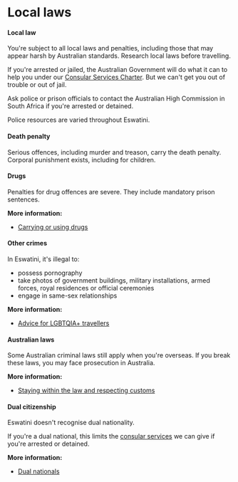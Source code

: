 # Local laws

#### Local law

You're subject to all local laws and penalties, including those that may appear harsh by Australian standards. Research local laws before travelling.

If you're arrested or jailed, the Australian Government will do what it can to help you under our [Consular Services Charter](/consular-services/consular-services-charter "Consular Services Charter"). But we can't get you out of trouble or out of jail.

Ask police or prison officials to contact the Australian High Commission in South Africa if you're arrested or detained.

Police resources are varied throughout Eswatini.

#### Death penalty

Serious offences, including murder and treason, carry the death penalty. Corporal punishment exists, including for children.

#### Drugs

Penalties for drug offences are severe. They include mandatory prison sentences.

**More information:**

* [Carrying or using drugs](/before-you-go/laws/drugs "Carrying or using drugs")

#### Other crimes

In Eswatini, it's illegal to:

* possess pornography
* take photos of government buildings, military installations, armed forces, royal residences or official ceremonies
* engage in same-sex relationships

**More information:**

* [Advice for LGBTQIA+ travellers](/before-you-go/who-you-are/LGBTQIA "Advice for LGBTQIA+ travellers")

#### Australian laws

Some Australian criminal laws still apply when you're overseas. If you break these laws, you may face prosecution in Australia.

**More information:**

* [Staying within the law and respecting customs](/before-you-go/laws "Staying within the law")

#### Dual citizenship

Eswatini doesn't recognise dual nationality.

If you're a dual national, this limits the [consular services](/consular-services/consular-services-charter "Consular Services Charter") we can give if you're arrested or detained.

**More information:**

* [Dual nationals](/before-you-go/who-you-are/dual-nationals "Advice for dual nationals")